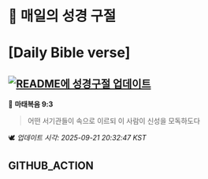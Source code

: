 # 🙏 매일의 성경 구절
# [Daily Bible verse]
## [![README에 성경구절 업데이트](https://github.com/DONGSUKA/first_test/actions/workflows/update-readme-bible.yml/badge.svg)](https://github.com/DONGSUKA/first_test/actions/workflows/update-readme-bible.yml)
<!-- START_BIBLE_VERSE -->
📖 **마태복음 9:3**
> 어떤 서기관들이 속으로 이르되 이 사람이 신성을 모독하도다

🕊️ _업데이트 시각: 2025-09-21 20:32:47 KST_
  <!-- END_BIBLE_VERSE -->
## GITHUB_ACTION
